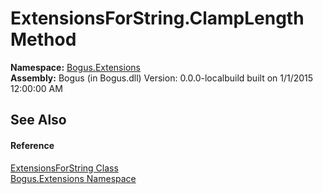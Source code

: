 # ExtensionsForString.ClampLength Method 
 

**Namespace:**&nbsp;<a href="N_Bogus_Extensions">Bogus.Extensions</a><br />**Assembly:**&nbsp;Bogus (in Bogus.dll) Version: 0.0.0-localbuild built on 1/1/2015 12:00:00 AM

## See Also


#### Reference
<a href="T_Bogus_Extensions_ExtensionsForString">ExtensionsForString Class</a><br /><a href="N_Bogus_Extensions">Bogus.Extensions Namespace</a><br />